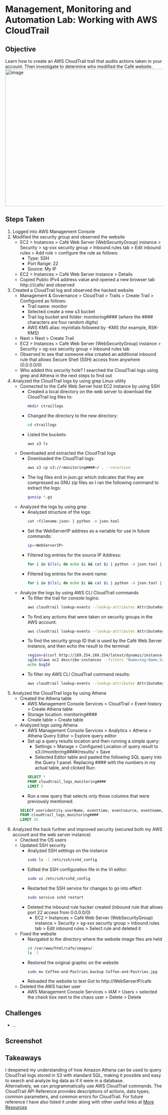 # Management, Monitoring and Automation Lab: Working with AWS CloudTrail

## Objective
Learn how to create an AWS CloudTrail trail that audits actions taken in your account. Then investigate to determine who modified the Café website.<br>
<img width="814" height="437" alt="image" src="https://github.com/user-attachments/assets/463b70b3-3238-4266-afc6-861f883bd227" />


## Steps Taken
1. Logged into AWS Management Console
2. Modified the security group and observed the website
   - EC2 > Instances > Café Web Server (WebSecurityGroup) instance > Security > sg-xxx security group > Inbound rules tab > Edit inbound rules > Add rule > configure the rule as follows:
     - Type: SSH
     - Port Range: 22
     - Source: My IP
   - EC2 > Instances > Café Web Server instance > Details
   - Copied Public IPv4 address value and opened a new browser tab http://<WebServerIPv4address>/cafe/ and observed
3. Created a CloudTrail log and observed the hacked website
   - Management & Governance > CloudTrail > Trails > Create Trail > Configured as follows:
     - Trail name: monitor
     - Selected create a new s3 bucket
     - Trail log bucket and folder:  monitoring#### (where the #### characters are four random digits)
     - AWS KMS alias: myinitials followed by -KMS (for example, RSK-KMS)
   - Next > Next > Create Trail
   - EC2 > Instances > Café Web Server (WebSecurityGroup) instance > Security > sg-xxx security group > Inbound rules tab
   - Observed to see that someone else created an additional inbound rule that allows Secure Shell (SSH) access from anywhere (0.0.0.0/0)
   - Who added this security hole? I searched the CloudTrail logs using grep and Athena in the next steps to find out
4. Analyzed the CloudTrail logs by using grep Linux utility
   - Connected to the Café Web Server host EC2 instance by using SSH
     - Created a local directory on the web server to download the CloudTrail log files to:
       ``` bash
       mkdir ctraillogs
       ```
     - Changed the directory to the new directory:
       ``` bash
       cd ctraillogs
       ```
     - Listed the buckets:
       ``` bash
       aws s3 ls
       ```
   - Downloaded and extracted the CloudTrail logs
     - Downloaded the CloudTrail logs:
       ``` bash
       aws s3 cp s3://<monitoring####>/ . --recursive
       ```
     - The log files end in json.gz which indicates that they are compressed as GNU zip files so I ran the following command to extract the logs:
       ``` bash
       gunzip *.gz
       ```
   - Analyzed the logs by using grep
     - Analyzed structure of the logs:
       ``` bash
       cat <filename.json> | python -m json.tool
       ```
     - Set the WebServerIP address as a variable for use in future commands:
       ``` bash
       ip=<WebServerIP>
       ```
     - Filtered log entries for the source IP Address:
       ``` bash
       for i in $(ls); do echo $i && cat $i | python -m json.tool | grep sourceIPAddress ; done
       ```
     - Filtered log entries for the event name:
       ``` bash
       for i in $(ls); do echo $i && cat $i | python -m json.tool | grep eventName ; done
       ```
   - Analyze the logs by using AWS CLI CloudTrail commands
     - To filter the trail for console logins:
       ``` bash
       aws cloudtrail lookup-events --lookup-attributes AttributeKey=EventName,AttributeValue=ConsoleLogin
       ```
     - To find any actions that were taken on security groups in the AWS account:
       ``` bash
       aws cloudtrail lookup-events --lookup-attributes AttributeKey=ResourceType,AttributeValue=AWS::EC2::SecurityGroup --output text
       ```
     - To find the security group ID that is used by the Café Web Server instance, and then echo the result to the terminal:
         ``` bash
         region=$(curl http://169.254.169.254/latest/dynamic/instance-identity/document|grep region | cut -d '"' -f4)
         sgId=$(aws ec2 describe-instances --filters "Name=tag:Name,Values='Cafe Web Server'" --query 'Reservations[*].Instances[*].SecurityGroups[*].[GroupId]' --region $region --output text)
         echo $sgId
         ```
     - To filter my AWS CLI CloudTrail command results:
       ``` bash
       aws cloudtrail lookup-events --lookup-attributes AttributeKey=ResourceType,AttributeValue=AWS::EC2::SecurityGroup --region $region --output text | grep $sgId
       ```
5. Analyzed the CloudTrail logs by using Athena
   - Created the Athena table
     - AWS Management Console Services > CloudTrail > Event history > Create Athena table
     - Storage location: monitoring####
     - Create table > Create table
   - Analyzed logs using Athena
     - AWS Management Console Services > Analytics > Athena > Athena Query Editor > Explore query editor
     - Set up a query results location and then running a simple query:
       - Settings > Manage > Configured Location of query result to s3://monitoring####/results/ > Save
       - Selected Editor table and pasted the following SQL query into the Query 1 panel. Replacing #### with the numbers in my actual table, and clicked Run:
       ``` sql
       SELECT *
       FROM cloudtrail_logs_monitoring####
       LIMIT 5
       ```
     - Run a new query that selects only those columns that were previously mentioned:
      ``` sql
      SELECT useridentity.userName, eventtime, eventsource, eventname, requestparameters
      FROM cloudtrail_logs_monitoring####
      LIMIT 30
      ```
6. Analyzed the hack further and improved security (secured both my AWS account and the web server instance)
   - Checked the OS users
   - Updated SSH security
     - Analyzed SSH settings on the instance
       ``` bash
       sudo ls -l /etc/ssh/sshd_config
       ```
     - Edited the SSH configuration file in the VI editor:
       ``` bash
       sudo vi /etc/ssh/sshd_config
       ```
     - Restarted the SSH service for changes to go into effect
       ``` bash
       sudo service sshd restart
       ```
     - Deleted the inbound rule hacker created (inbound rule that allows port 22 access from 0.0.0.0/0)
       - EC2 > Instances > Café Web Server (WebSecurityGroup) instance > Security > sg-xxx security group > Inbound rules tab > Edit inbound rules > Select rule and deleted it
   - Fixed the website
     - Navigated to the directory where the website image files are held
         ``` bash
         cd /var/www/html/cafe/images/
         ls -l
         ```
     - Restored the original graphic on the website
         ``` bash
         sudo mv Coffee-and-Pastries.backup Coffee-and-Pastries.jpg
         ```
     - Reloaded the website to test
       Got to http://WebServerIP/cafe 
   - Deleted the AWS hacker user
     - AWS Management Console Services > IAM > Users > selected the check box next to the chaos user > Delete > Delete
   

## Challenges
- ...

## Screenshot


## Takeaways
I deepened my understanding of how Amazon Athena can be used to query CloudTrail logs stored in S3 with standard SQL, making it possible and easy to search and analyze log data as if it were in a database.<br>
Alternatively, we can programmatically use AWS CloudTrail commands. The CloudTrail API Reference provides descriptions of actions, data types, common parameters, and common errors for CloudTrail. 
For future reference I have also listed it under along with other useful links at [More Resources](../../resources/helpful-links.md)

